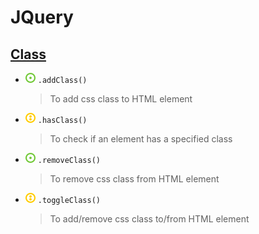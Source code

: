 # JQuery
## [Class](jq-class.html)
- ![](../../../-/1.png) `.addClass()`
    > To add css class to HTML element
- ![](../../../-/2.png) `.hasClass()`
    > To check if an element has a specified class
- ![](../../../-/1.png) `.removeClass()`
    > To remove css class from HTML element
- ![](../../../-/2.png) `.toggleClass()`
    > To add/remove css class to/from HTML element